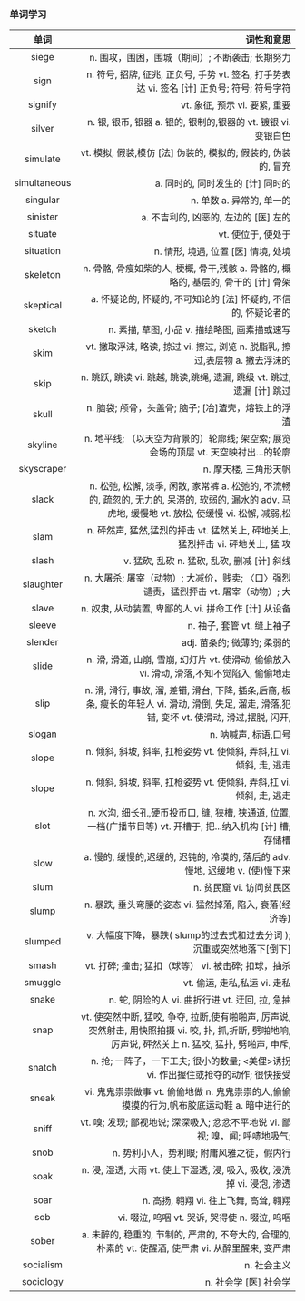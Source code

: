 ### 单词学习
|单词|词性和意思|
|:------:|-----------:|
|siege|n. 围攻，围困，围城（期间）; 不断袭击; 长期努力|
|sign|n. 符号, 招牌, 征兆, 正负号, 手势 vt. 签名, 打手势表达  vi. 签名  [计] 正负号; 符号; 符号字符|
|signify|vt. 象征, 预示  vi. 要紧, 重要|
|silver|n. 银, 银币, 银器  a. 银的, 银制的,银器的  vt. 镀银  vi. 变银白色|
|simulate|vt. 模拟, 假装,模仿  [法] 伪装的, 模拟的; 假装的, 伪装的, 冒充|
|simultaneous|a. 同时的, 同时发生的  [计] 同时的|
|singular|n. 单数  a. 异常的, 单一的|
|sinister|a. 不吉利的, 凶恶的, 左边的  [医] 左的|
|situate|vt. 使位于, 使处于|
|situation|n. 情形, 境遇, 位置  [医] 情境, 处境|
|skeleton|n. 骨骼, 骨瘦如柴的人, 梗概, 骨干,残骸  a. 骨骼的, 概略的, 基层的, 骨干的  [计] 骨架|
|skeptical|a. 怀疑论的, 怀疑的, 不可知论的  [法] 怀疑的, 不信的, 怀疑论者的|
|sketch|n. 素描, 草图, 小品  v. 描绘略图, 画素描或速写|
|skim|vt. 撇取浮沫, 略读, 掠过  vi. 擦过, 浏览  n. 脱脂乳, 擦过,表层物  a. 撇去浮沫的|
|skip|n. 跳跃, 跳读  vi. 跳越, 跳读,跳绳, 遗漏, 跳级 vt. 跳过, 遗漏  [计] 跳过|
|skull|n. 脑袋; 颅骨，头盖骨; 脑子; [冶]渣壳，熔铁上的浮渣|
|skyline|n. 地平线; （以天空为背景的）轮廓线; 架空索; 展览会场的顶层 vt. 天空映衬出…的轮廓|
|skyscraper|n. 摩天楼, 三角形天帆|
|slack|n. 松弛, 松懈, 淡季, 闲散, 家常裤  a. 松弛的, 不流畅的, 疏忽的, 无力的, 呆滞的, 软弱的, 漏水的  adv. 马虎地, 缓慢地  vt. 放松, 使缓慢  vi. 松懈, 减弱,松|
|slam|n. 砰然声, 猛然,猛烈的抨击  vt. 猛然关上, 砰地关上, 猛烈抨击  vi. 砰地关上, 猛  攻|
|slash|v. 猛砍, 乱砍  n. 猛砍, 乱砍, 删减  [计] 斜线|
|slaughter|n. 大屠杀; 屠宰（动物）; 大减价，贱卖; 〈口〉强烈谴责，猛烈抨击 vt. 屠宰（动物）; 大|
|slave|n. 奴隶, 从动装置, 卑鄙的人  vi. 拼命工作  [计] 从设备|
|sleeve|n. 袖子, 套管 vt. 缝上袖子|
|slender|adj. 苗条的; 微薄的; 柔弱的|
|slide|n. 滑, 滑道, 山崩, 雪崩, 幻灯片 vt. 使滑动, 偷偷放入  vi. 滑动, 滑落,不知不觉陷入, 偷偷地走|
|slip|n. 滑, 滑行, 事故, 溜, 差错, 滑台, 下降, 插条,后裔, 板条, 瘦长的年轻人  vi. 滑动, 滑倒, 失足, 溜走, 滑落,犯错, 变坏  vt. 使滑动, 滑过,摆脱, 闪开,|
|slogan|n. 呐喊声, 标语,口号|
|slope|n. 倾斜, 斜坡, 斜率, 扛枪姿势  vt. 使倾斜, 弄斜,扛  vi. 倾斜, 走, 逃走|
|slope|n. 倾斜, 斜坡, 斜率, 扛枪姿势  vt. 使倾斜, 弄斜,扛  vi. 倾斜, 走, 逃走|
|slot|n. 水沟, 细长孔,硬币投币口, 缝, 狭槽, 狭通道, 位置, 一档(广播节目等)  vt. 开槽于, 把...纳入机构  [计] 槽; 存储槽|
|slow|a. 慢的, 缓慢的,迟缓的, 迟钝的, 冷漠的, 落后的 adv. 慢地, 迟缓地  v. (使)慢下来|
|slum|n. 贫民窟  vi. 访问贫民区|
|slump|n. 暴跌, 垂头弯腰的姿态  vi. 猛然掉落, 陷入, 衰落(经济等)|
|slumped|v. 大幅度下降，暴跌( slump的过去式和过去分词 ); 沉重或突然地落下[倒下]|
|smash|vt. 打碎; 撞击; 猛扣（球等） vi. 被击碎; 扣球，抽杀|
|smuggle|vt. 偷运, 走私,私运  vi. 走私|
|snake|n. 蛇, 阴险的人  vi. 曲折行进  vt. 迂回, 拉, 急抽|
|snap|vt. 使突然中断, 猛咬, 争夺, 拉断,使有啪啪声, 厉声说, 突然射击, 用快照拍摄  vi. 咬, 扑, 抓,折断, 劈啪地响,厉声说, 砰然关上  n. 猛咬, 猛扑, 劈啪声, 申斥,|
|snatch|n. 抢; 一阵子，一下工夫; 很小的数量; <美俚>诱拐 vi. 作出握住或抢夺的动作; 很快接受|
|sneak|vi. 鬼鬼祟祟做事 vt. 偷偷地做  n. 鬼鬼祟祟的人,偷偷摸摸的行为,帆布胶底运动鞋  a. 暗中进行的|
|sniff|vt. 嗅; 发现; 鄙视地说; 深深吸入; 忿忿不平地说 vi. 鄙视; 嗅，闻; 呼哧地吸气; |
|snob|n. 势利小人，势利眼; 附庸风雅之徒，假内行|
|soak|n. 浸, 湿透, 大雨 vt. 使上下湿透, 浸, 吸入, 吸收, 浸洗掉  vi. 浸泡, 渗透|
|soar|n. 高扬, 翱翔  vi. 往上飞舞, 高耸, 翱翔|
|sob|vi. 啜泣, 呜咽 vt. 哭诉, 哭得使  n. 啜泣, 呜咽|
|sober|a. 未醉的, 稳重的, 节制的, 严肃的, 不夸大的, 合理的, 朴素的  vt. 使醒酒, 使严肃  vi. 从醉里醒来,  变严肃|
|socialism|n. 社会主义|
|sociology|n. 社会学  [医] 社会学|
